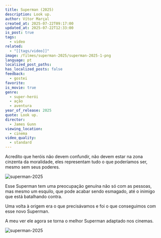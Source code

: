 ```yaml
---
title: Superman (2025)
description: Look up.
author: Vítor Marçal
created_at: 2025-07-22T09:17:00
updated_at: 2025-07-22T12:33:00
is_post: true
tags:
  - video
related:
  - "[[tags/video]]"
image: /filmes/superman-2025/superman-2025-1-png
language: pt
localized_post_paths: 
has_localized_posts: false
feedback:
  - gostei
favorite: 
is_movie: true
genre:
  - super-herói
  - ação
  - aventura
year_of_release: 2025
quote: Look up.
director:
  - James Gunn
viewing_location:
  - cinema
video_quality:
  - standard
---
```

Acredito que heróis não devem confundir, não devem estar na zona cinzenta da moralidade, eles representam tudo o que poderíamos ser, mesmo sem seus poderes.

![superman-2025](/filmes/superman-2025/superman-2025-1.png)

Esse Superman tem uma preocupação genuína não só com as pessoas, mas mesmo um esquilo, que pode acabar sendo esmagado, até o inimigo que está batalhando contra.

Uma volta à origem era o que precisávamos e foi o que conseguimos com esse novo Superman. 

A meu ver ele agora se torna o melhor Superman adaptado nos cinemas.

![superman-2025](/filmes/superman-2025/superman-2025-2.png)
